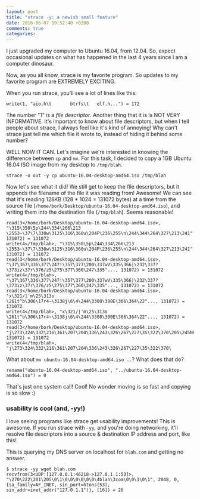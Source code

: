 ```yaml
---
layout: post
title: "strace -y: a newish small feature"
date: 2016-06-07 19:52:40 +0200
comments: true
categories: 
---
```


I just upgraded my computer to Ubuntu 16.04, from 12.04. So, expect occasional updates on what has happened in the last 4 years since I am a computer dinosaur.

Now, as you all know, strace is my favorite program. So updates to my favorite program are EXTREMELY EXCITING.

When you run strace, you'll see a lot of lines like this:

```
write(1, "aio.h\t       btrfs\t   elf.h...") = 172
```

The number "1" is a *file descriptor*. Another thing that it is is NOT VERY INFORMATIVE. It's important to know about file descriptors, but when I tell people about strace, I always feel like it's kind of annoying! Why can't strace just tell me which file it wrote to, instead of hiding it behind some number?

WELL NOW IT CAN. Let's imagine we're interested in knowing the difference between `cp` and `mv`. For this task, I decided to copy a 1GB Ubuntu 16.04 ISO image from my desktop to `/tmp/blah`.

```
strace -o out -y cp ubuntu-16.04-desktop-amd64.iso /tmp/blah 
```

Now let's see what it did! We still get to keep the file descriptors, but it appends the filename of the file it was reading from! Awesome! We can see that it's reading 128KB (128 * 1024 = 131072 bytes) at a time from the source file (`/home/bork/Desktop/ubuntu-16.04-desktop-amd64.iso`), and writing them into the destination file (`/tmp/blah`). Seems reasonable!

```
read(3</home/bork/Desktop/ubuntu-16.04-desktop-amd64.iso>, "\315\350\5p\244\334\266\213 \2553~\37\7\330w\3125\316\360u\204P\236\255\n\244\344\264\327\213\241"..., 131072) = 131072
write(4</tmp/blah>, "\315\350\5p\244\334\266\213 \2553~\37\7\330w\3125\316\360u\204P\236\255\n\244\344\264\327\213\241"..., 131072) = 131072
read(3</home/bork/Desktop/ubuntu-16.04-desktop-amd64.iso>, "\37\367\336\377\247!\357\377\200\337wV\335\366|\232\337?\373iz\37r\376/z5\275\377\360\247\335"..., 131072) = 131072
write(4</tmp/blah>, "\37\367\336\377\247!\357\377\200\337wV\335\366|\232\337?\373iz\37r\376/z5\275\377\360\247\335"..., 131072) = 131072
read(3</home/bork/Desktop/ubuntu-16.04-desktop-amd64.iso>, "x\321/|'m\25\313o \261t^b\306\17r4~\3138j\6\4\244\3308\300E\366\364\22"..., 131072) = 131072
write(4</tmp/blah>, "x\321/|'m\25\313o \261t^b\306\17r4~\3138j\6\4\244\3308\300E\366\364\22"..., 131072) = 131072
read(3</home/bork/Desktop/ubuntu-16.04-desktop-amd64.iso>, "j\273\324\332\216\361\207\204\336\243\326\267\227\35\322\370\205\245N6+\211h\246\215\32k\336\0\r\320."..., 131072) = 131072
write(4</tmp/blah>, "j\273\324\332\216\361\207\204\336\243\326\267\227\35\322\370\
```

What about `mv ubuntu-16.04-desktop-amd64.iso ..`?  What does that do?

```
rename("ubuntu-16.04-desktop-amd64.iso", "../ubuntu-16.04-desktop-amd64.iso") = 0
```

That's just one system call! Cool! No wonder moving is so fast and copying is so slow :)

### usability is cool (and, -yy!)

I love seeing programs like strace get usability improvements! This is awesome. If you run strace with `-yy`, and you're doing networking, it'll resolve file descriptors into a source & destination IP address and port, like this!

This is querying my DNS server on localhost for `blah.com` and getting no answer.

```
$ strace -yy wget blah.com
recvfrom(3<UDP:[127.0.0.1:46218->127.0.1.1:53]>, "\270\222\201\205\0\1\0\0\0\0\0\0\4blah\3com\0\0\1\0\1", 2048, 0, {sa_family=AF_INET, sin_port=htons(53), sin_addr=inet_addr("127.0.1.1")}, [16]) = 26
```